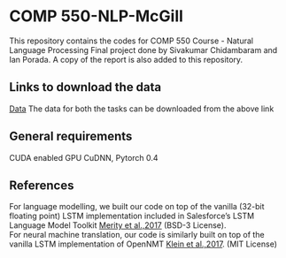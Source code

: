 # COMP 550-NLP-McGill

This repository contains the codes for COMP 550 Course - Natural Language Processing Final project done by Sivakumar Chidambaram and Ian Porada.
A copy of the report is also added to this repository.
## Links to download the data 

[Data](https://drive.google.com/open?id=1r81bVka_ZZj7RXP3AmBCY9p8Fiz-zpKa)
The data for both the tasks can be downloaded from the above link

## General requirements

CUDA enabled GPU
CuDNN, Pytorch 0.4 

## References

For language modelling, we built our code on top of the vanilla (32-bit floating point) LSTM implementation  included  in  Salesforce’s  LSTM  Language  Model  Toolkit    [Merity et al.,2017](https://github.com/salesforce/awd-lstm-lm) (BSD-3 License).    
For neural machine translation, our code is similarly built on top of the vanilla LSTM implementation of OpenNMT  [Klein et al.,2017](https://github.com/OpenNMT/OpenNMT-py). (MIT License)

